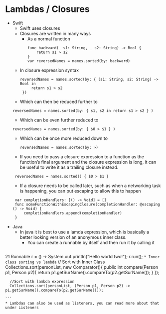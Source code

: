 # Lambdas / Closures

* Swift
  * Swift uses closures
  * Closures are written in many ways
    * As a normal function
      ```
      func backward(_ s1: String, _ s2: String) -> Bool {
          return s1 > s2
      }
      var reversedNames = names.sorted(by: backward)
      ```
   * In closure expression syntax
     ```
     reversedNames = names.sorted(by: { (s1: String, s2: String) -> Bool in
          return s1 > s2
      })
     ```
   * Which can then be reduced further to 
    ```
    reversedNames = names.sorted(by: { s1, s2 in return s1 > s2 } )
    ```
   * Which can be even further reduced to 
    ```
    reversedNames = names.sorted(by: { $0 > $1 } )
    ```
   * Which can be once more reduced down to
     ```
     reversedNames = names.sorted(by: >)
     ```
     
   * If you need to pass a closure expression to a function as the function’s final argument and the closure expression is long, it can be useful to write it as a trailing closure instead.
   ```
    reversedNames = names.sorted() { $0 > $1 }
   ```
   * If a closure needs to be called later, such as when a networking task is happening, you can put escaping to allow this to happen
   ```
    var completionHandlers: [() -> Void] = []
    func someFunctionWithEscapingClosure(completionHandler: @escaping () -> Void) {
        completionHandlers.append(completionHandler)
    }
   ```
* Java
  * In java it is best to use a lamda expression, which is basically a better looking version of an anonymous inner class.
    * You can create a runnable by itself and then run it by calling it
      ```
21     Runnable r = () -> System.out.println("Hello world two!");
       r.run();
      ```
    * Inner class sorting vs lambda
    ```
      // Sort with Inner Class
      Collections.sort(personList, new Comparator<Person>(){
      public int compare(Person p1, Person p2){
      return p1.getSurName().compareTo(p2.getSurName());
      }
      });

      //Sort with lambda expression
      Collections.sort(personList, (Person p1, Person p2) -> p1.getSurName().compareTo(p2.getSurName()));

    ```
    * Lambdas can also be used as listeners, you can read more about that under Listeners
    
